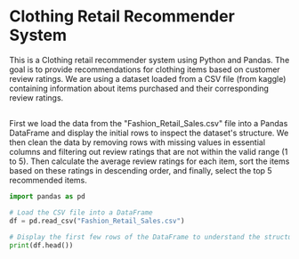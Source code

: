 
# Clothing Retail Recommender System

This is a Clothing retail recommender system using Python and Pandas. The goal is to provide recommendations for clothing items based on customer review ratings. We are using a dataset loaded from a CSV file (from kaggle) containing information about items purchased and their corresponding review ratings.

## 

First we load the data from the "Fashion_Retail_Sales.csv" file into a Pandas DataFrame and display the initial rows to inspect the dataset's structure.
We then clean the data by removing rows with missing values in essential columns and filtering out review ratings that are not within the valid range (1 to 5).
Then calculate the average review ratings for each item, sort the items based on these ratings in descending order, and finally, select the top 5 recommended items.

```python
import pandas as pd

# Load the CSV file into a DataFrame
df = pd.read_csv("Fashion_Retail_Sales.csv")

# Display the first few rows of the DataFrame to understand the structure of the data
print(df.head())



